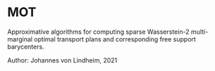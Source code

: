 # MOT
Approximative algorithms for computing sparse Wasserstein-2 multi-marginal optimal transport plans and corresponding free support barycenters.

Author: Johannes von Lindheim, 2021
